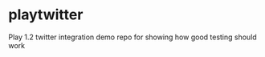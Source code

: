 playtwitter
===========

Play 1.2 twitter integration demo repo for showing how good testing should work
